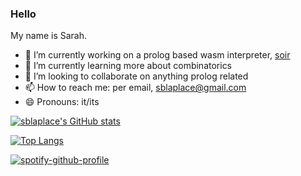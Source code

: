 ### Hello

My name is Sarah.


- 🔭 I’m currently working on a prolog based wasm interpreter,  [soir](https://github.com/sblaplace/soir)
- 🌱 I’m currently learning more about combinatorics
- 👯 I’m looking to collaborate on anything prolog related
- 📫 How to reach me: per email, sblaplace@gmail.com
- 😄 Pronouns: it/its

[![sblaplace's GitHub stats](https://github-readme-stats.vercel.app/api?username=sblaplace)](https://github.com/anuraghazra/github-readme-stats)

[![Top Langs](https://github-readme-stats.vercel.app/api/top-langs/?username=sblaplace)](https://github.com/anuraghazra/github-readme-stats)

[![spotify-github-profile](https://spotify-github-profile.vercel.app/api/view?uid=thelivingded&cover_image=true&theme=default)](https://github.com/kittinan/spotify-github-profile)

